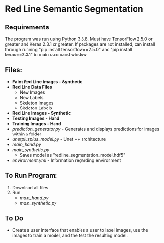 # Red Line Semantic Segmentation

## Requirements
The program was run using Python 3.8.8. Must have TensorFlow 2.5.0 or greater and Keras 2.3.1 or greater. If packages are not installed, can install through running "pip install tensorflow==2.5.0" and "pip install keras==2.3.1" in main command window

## Files: 
* **Faint Red Line Images - Synthetic** 
* **Red Line Data Files**
  * New Images
  * New Labels
  * Skeleton Images
  * Skeleton Labels
* **Red Line Images - Synthetic**
* **Testing Images - Hand**
* **Training Images - Hand** 
* *prediction_generator.py* - Generates and displays predictions for images within a folder
* *unetplusplus_model.py* - Unet ++ architecture
* *main_hand.py* 
* *main_synthetic.py* 
  * Saves model as "redline_segmentation_model.hdf5" 
* *environment.yml* - Information regarding environment

## To Run Program:
1. Download all files
2. Run
   * *main_hand.py*
   * *main_synthetic.py*
   
## To Do
* Create a user interface that enables a user to label images, use the images to train a model, and the test the resulting model.

